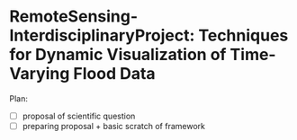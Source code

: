# RemoteSensing-InterdisciplinaryProject: Techniques for Dynamic Visualization of Time-Varying Flood Data

Plan:
 - [ ] proposal of scientific question
 - [ ] preparing proposal + basic scratch of framework 
